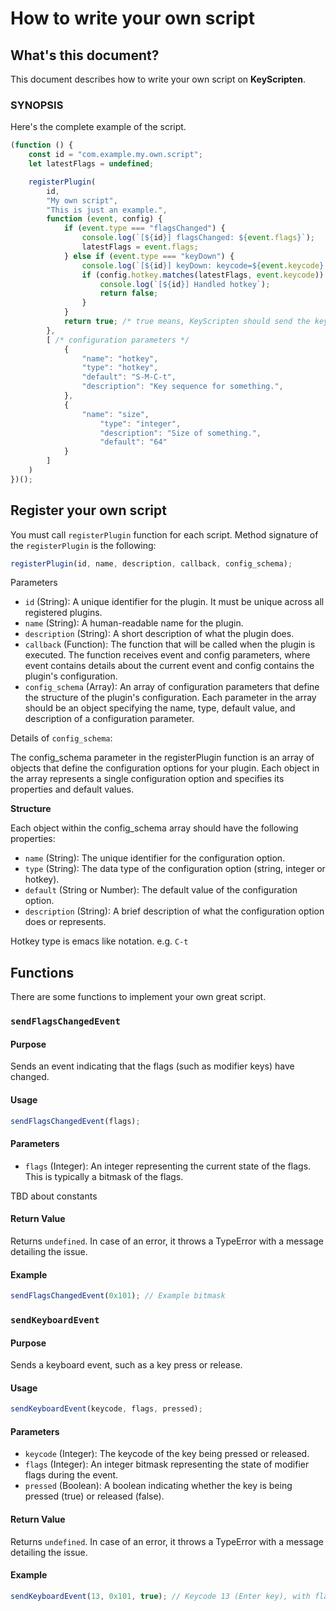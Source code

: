 # How to write your own script

## What's this document?

This document describes how to write your own script on **KeyScripten**.

### SYNOPSIS

Here's the complete example of the script.

```javascript
(function () {
    const id = "com.example.my.own.script";
    let latestFlags = undefined;

    registerPlugin(
        id,
        "My own script",
        "This is just an example.",
        function (event, config) {
            if (event.type === "flagsChanged") {
                console.log(`[${id}] flagsChanged: ${event.flags}`);
                latestFlags = event.flags;
            } else if (event.type === "keyDown") {
                console.log(`[${id}] keyDown: keycode=${event.keycode} flags=${latestFlags}`);
                if (config.hotkey.matches(latestFlags, event.keycode)) {
                    console.log(`[${id}] Handled hotkey`);
                    return false;
                }
            }
            return true; /* true means, KeyScripten should send the keycode to the application. */
        },
        [ /* configuration parameters */
            {
                "name": "hotkey",
                "type": "hotkey",
                "default": "S-M-C-t",
                "description": "Key sequence for something.",
            },
            {
                "name": "size",
                    "type": "integer",
                    "description": "Size of something.",
                    "default": "64"
            }
        ]
    )
})();
```    

## Register your own script

You must call `registerPlugin` function for each script.
Method signature of the `registerPlugin` is the following:

```javascript
registerPlugin(id, name, description, callback, config_schema);
```

Parameters
* `id` (String): A unique identifier for the plugin. It must be unique across all registered plugins.
* `name` (String): A human-readable name for the plugin.
* `description` (String): A short description of what the plugin does.
* `callback` (Function): The function that will be called when the plugin is executed. The function receives event and config parameters, where event contains details about the current event and config contains the plugin's configuration.
* `config_schema` (Array): An array of configuration parameters that define the structure of the plugin's configuration. Each parameter in the array should be an object specifying the name, type, default value, and description of a configuration parameter.

Details of `config_schema`:

The config_schema parameter in the registerPlugin function is an array of objects that define the configuration options for your plugin. Each object in the array represents a single configuration option and specifies its properties and default values.

**Structure**

Each object within the config_schema array should have the following properties:

* `name` (String): The unique identifier for the configuration option.
* `type` (String): The data type of the configuration option (string, integer or hotkey).
* `default` (String or Number): The default value of the configuration option.
* `description` (String): A brief description of what the configuration option does or represents.

Hotkey type is emacs like notation. e.g. `C-t`

## Functions

There are some functions to implement your own great script.

### `sendFlagsChangedEvent`

#### Purpose

Sends an event indicating that the flags (such as modifier keys) have changed.

#### Usage

```javascript
sendFlagsChangedEvent(flags);
```

#### Parameters

* `flags` (Integer): An integer representing the current state of the flags. This is typically a bitmask of the flags.

TBD about constants

#### Return Value

Returns `undefined`. In case of an error, it throws a TypeError with a message detailing the issue.

#### Example

```javascript
sendFlagsChangedEvent(0x101); // Example bitmask
```

### `sendKeyboardEvent`

#### Purpose

Sends a keyboard event, such as a key press or release.

#### Usage

```javascript
sendKeyboardEvent(keycode, flags, pressed);
```

#### Parameters

* `keycode` (Integer): The keycode of the key being pressed or released.
* `flags` (Integer): An integer bitmask representing the state of modifier flags during the event.
* `pressed` (Boolean): A boolean indicating whether the key is being pressed (true) or released (false).

#### Return Value

Returns `undefined`. In case of an error, it throws a TypeError with a message detailing the issue.

#### Example

```javascript
sendKeyboardEvent(13, 0x101, true); // Keycode 13 (Enter key), with flags, being pressed
```
